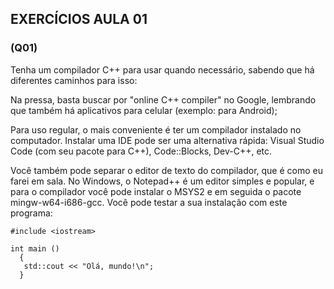 ## EXERCÍCIOS AULA 01

### (Q01)

Tenha um compilador C++ para usar quando necessário, sabendo que há diferentes caminhos para isso:

Na pressa, basta buscar por "online C++ compiler" no Google, lembrando que também há aplicativos para celular (exemplo: para Android);

Para uso regular, o mais conveniente é ter um compilador instalado no computador. Instalar uma IDE pode ser uma alternativa rápida: Visual Studio Code (com seu pacote para C++), Code::Blocks, Dev-C++, etc.

Você também pode separar o editor de texto do compilador, que é como eu farei em sala. No Windows, o Notepad++ é um editor simples e popular, e para o compilador você pode instalar o MSYS2 e em seguida o pacote mingw-w64-i686-gcc.
Você pode testar a sua instalação com este programa:

```
#include <iostream>

int main ()
  {
   std::cout << "Olá, mundo!\n";
  }
```